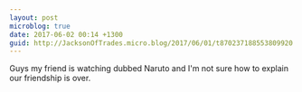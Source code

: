 ```yaml
---
layout: post
microblog: true
date: 2017-06-02 00:14 +1300
guid: http://JacksonOfTrades.micro.blog/2017/06/01/t870237188553809920.html
---
```

Guys my friend is watching dubbed Naruto and I'm not sure how to explain our friendship is over.
